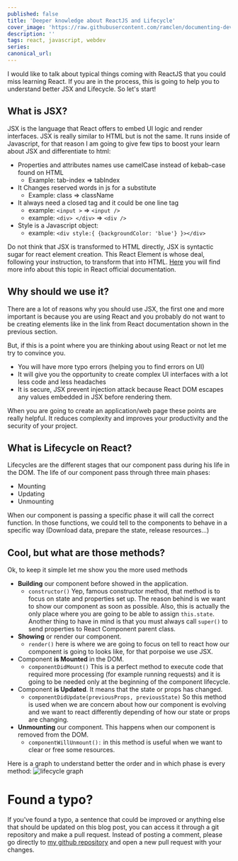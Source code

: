 ```yaml
---
published: false
title: 'Deeper knowledge about ReactJS and Lifecycle'
cover_image: 'https://raw.githubusercontent.com/ramclen/documenting-dev/master/blog-posts/Learning-about-secrets-of-react/assets/cover.jpg'
description: ''
tags: react, javascript, webdev
series:
canonical_url:
---
```


I would like to talk about typical things coming with ReactJS that you could miss learning React. If you are in the process, this is going to help you to understand better JSX and Lifecycle. So let's start!

## What is JSX?

JSX is the language that React offers to embed UI logic and render interfaces. JSX is really similar to HTML but is not the same. It runs inside of Javascript, for that reason I am going to give few tips to boost your learn about JSX and differentiate to html:

- Properties and attributes names use camelCase instead of kebab-case found on HTML
  - Example: tab-index => tabIndex
- It Changes reserved words in js for a substitute
  - Example: class => className
- It always need a closed tag and it could be one line tag
  - example: `<input >` => `<input />`
  - example: `<div> </div>` => `<div />`
- Style is a Javascript object:
  - example: `<div style:{ {backgroundColor: 'blue'} }></div>`

Do not think that JSX is transformed to HTML directly, JSX is syntactic sugar for react element creation. This React Element is whose deal, following your instruction, to transform that into HTML. [Here](https://reactjs.org/docs/jsx-in-depth.html) you will find more info about this topic in React official documentation.

## Why should we use it?

There are a lot of reasons why you should use JSX, the first one and more important is because you are using React and you probably do not want to be creating elements like in the link from React documentation shown in the previous section.

But, if this is a point where you are thinking about using React or not let me try to convince you.

- You will have more typo errors (helping you to find errors on UI)
- It will give you the opportunity to create complex UI interfaces with a lot less code and less headaches
- It is secure, JSX prevent injection attack because React DOM escapes any values embedded in JSX before rendering them.

When you are going to create an application/web page these points are really helpful. It reduces complexity and improves your productivity and the security of your project.

## What is Lifecycle on React?

Lifecycles are the different stages that our component pass during his life in the DOM. The life of our component pass through three main phases:

- Mounting
- Updating
- Unmounting

When our component is passing a specific phase it will call the correct function. In those functions, we could tell to the components to behave in a specific way (Download data, prepare the state, release resources...)

## Cool, but what are those methods?

Ok, to keep it simple let me show you the more used methods

- **Building** our component before showed in the application.
  - `constructor()` Yep, famous constructor method, that method is to focus on state and properties set up. The reason behind is we want to show our component as soon as possible. Also, this is actually the only place where you are going to be able to assign `this.state`. Another thing to have in mind is that you must always call `super()` to send properties to React Component parent class.
- **Showing** or render our component.
  - `render()` here is where we are going to focus on tell to react how our component is going to looks like, for that porpoise we use JSX.
- Component **is Mounted** in the DOM.
  - `componentDidMount()` This is a perfect method to execute code that required more processing (for example running requests) and it is going to be needed only at the beginning of the component lifecycle.
- Component **is Updated**. It means that the state or props has changed.
  - `componentDidUpdate(previousProps, previousState)` So this method is used when we are concern about how our component is evolving and we want to react differently depending of how our state or props are changing.
- **Unmounting** our component. This happens when our component is removed from the DOM.
  - `componentWillUnmount():` in this method is useful when we want to clear or free some resources.

Here is a graph to understand better the order and in which phase is every method:
![lifecycle graph](https://raw.githubusercontent.com/ramclen/documenting-dev/master/blog-posts/Learning-about-secrets-of-react/assets/lifecycle.png)

# Found a typo?

If you've found a typo, a sentence that could be improved or anything else that should be updated on this blog post, you can access it through a git repository and make a pull request. Instead of posting a comment, please go directly to [my github repository](https://github.com/ramclen/documenting-dev) and open a new pull request with your changes.
